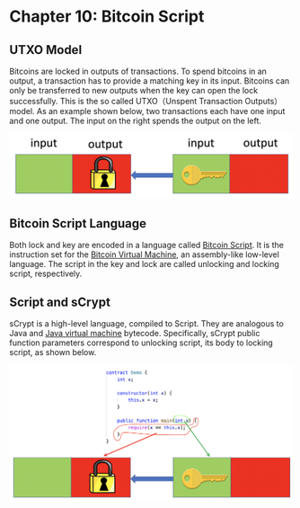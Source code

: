 # Chapter 10: Bitcoin Script

## UTXO Model

Bitcoins are locked in outputs of transactions. To spend bitcoins in an output, a transaction has to provide a matching key in its input. Bitcoins can only be transferred to new outputs when the key can open the lock successfully. This is the so called UTXO（Unspent Transaction Outputs）model. As an example shown below, two transactions each have one input and one output. The input on the right spends the output on the left.

![UTXO](../../../../images/01.png)

## Bitcoin Script Language

Both lock and key are encoded in a language called [Bitcoin Script](https://wiki.bitcoinsv.io/index.php/Script). It is the instruction set for the [Bitcoin Virtual Machine](https://xiaohuiliu.medium.com/introduction-to-bitcoin-smart-contracts-9c0ea37dc757), an assembly-like low-level language. The script in the key and lock are called unlocking and locking script, respectively.

## Script and sCrypt

sCrypt is a high-level language, compiled to Script. They are analogous to Java and [Java virtual machine](https://en.wikipedia.org/wiki/Java_virtual_machine) bytecode. Specifically, sCrypt public function parameters correspond to unlocking script, its body to locking script, as shown below.

![UTXO](../../../../images/02.png)
